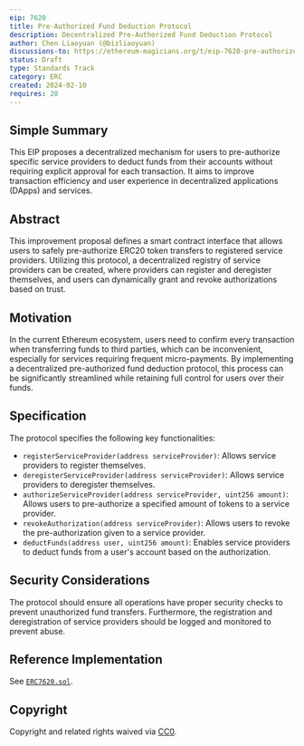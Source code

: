 ```yaml
---
eip: 7620
title: Pre-Authorized Fund Deduction Protocol
description: Decentralized Pre-Authorized Fund Deduction Protocol
author: Chen Liaoyuan (@bizliaoyuan)
discussions-to: https://ethereum-magicians.org/t/eip-7620-pre-authorized-fund-deduction-protocol/18586
status: Draft
type: Standards Track
category: ERC
created: 2024-02-10
requires: 20
---
```


## Simple Summary

This EIP proposes a decentralized mechanism for users to pre-authorize specific service providers to deduct funds from their accounts without requiring explicit approval for each transaction. It aims to improve transaction efficiency and user experience in decentralized applications (DApps) and services.

## Abstract

This improvement proposal defines a smart contract interface that allows users to safely pre-authorize ERC20 token transfers to registered service providers. Utilizing this protocol, a decentralized registry of service providers can be created, where providers can register and deregister themselves, and users can dynamically grant and revoke authorizations based on trust.

## Motivation

In the current Ethereum ecosystem, users need to confirm every transaction when transferring funds to third parties, which can be inconvenient, especially for services requiring frequent micro-payments. By implementing a decentralized pre-authorized fund deduction protocol, this process can be significantly streamlined while retaining full control for users over their funds.

## Specification

The protocol specifies the following key functionalities:

- `registerServiceProvider(address serviceProvider)`: Allows service providers to register themselves.
- `deregisterServiceProvider(address serviceProvider)`: Allows service providers to deregister themselves.
- `authorizeServiceProvider(address serviceProvider, uint256 amount)`: Allows users to pre-authorize a specified amount of tokens to a service provider.
- `revokeAuthorization(address serviceProvider)`: Allows users to revoke the pre-authorization given to a service provider.
- `deductFunds(address user, uint256 amount)`: Enables service providers to deduct funds from a user's account based on the authorization.

## Security Considerations

The protocol should ensure all operations have proper security checks to prevent unauthorized fund transfers. Furthermore, the registration and deregistration of service providers should be logged and monitored to prevent abuse.

## Reference Implementation

See [`ERC7620.sol`](../assets/eip-7620/contracts/ERC7620.sol).

## Copyright

Copyright and related rights waived via [CC0](../LICENSE.md).

